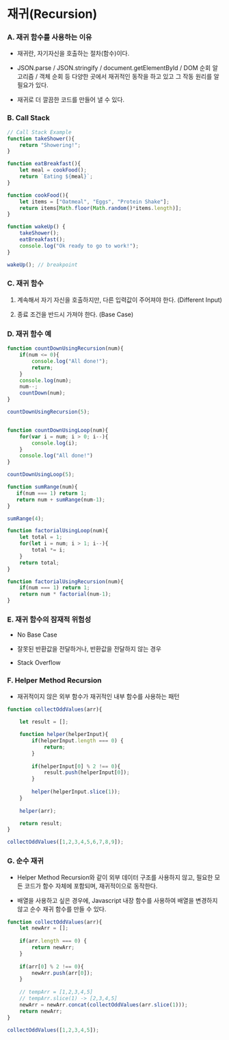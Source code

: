 # 재귀(Recursion)

### A. 재귀 함수를 사용하는 이유

* 재귀란, 자기자신을 호출하는 절차(함수)이다.

* JSON.parse / JSON.stringify / document.getElementById 
/ DOM 순회 알고리즘 / 객체 순회 등 다양한 곳에서 재귀적인 동작을 하고 있고 그 작동 원리를 알 필요가 있다.

* 재귀로 더 깔끔한 코드를 만들어 낼 수 있다.

### B. Call Stack

```js
// Call Stack Example
function takeShower(){
    return "Showering!";
}

function eatBreakfast(){
    let meal = cookFood();
    return `Eating ${meal}`;
}

function cookFood(){
    let items = ["Oatmeal", "Eggs", "Protein Shake"];
    return items[Math.floor(Math.random()*items.length)];
}

function wakeUp() {
    takeShower();
    eatBreakfast();
    console.log("Ok ready to go to work!");
}

wakeUp(); // breakpoint
```

### C. 재귀 함수

1. 계속해서 자기 자신을 호출하지만, 다른 입력값이 주어져야 한다. (Different Input)

2. 종료 조건을 반드시 가져야 한다. (Base Case)

### D. 재귀 함수 예

```js
function countDownUsingRecursion(num){
    if(num <= 0){
        console.log("All done!");
        return;
    }
    console.log(num);
    num--;
    countDown(num);
}

countDownUsingRecursion(5);


function countDownUsingLoop(num){
    for(var i = num; i > 0; i--){
        console.log(i);
    }
    console.log("All done!")
}

countDownUsingLoop(5);
```

```js
function sumRange(num){
   if(num === 1) return 1; 
   return num + sumRange(num-1);
}

sumRange(4);
```

```js
function factorialUsingLoop(num){
    let total = 1;
    for(let i = num; i > 1; i--){
        total *= i;
    }
    return total;
}

function factorialUsingRecursion(num){
    if(num === 1) return 1;
    return num * factorial(num-1);
}
```

### E. 재귀 함수의 잠재적 위험성

* No Base Case

* 잘못된 반환값을 전달하거나, 반환값을 전달하지 않는 경우

* Stack Overflow


### F. Helper Method Recursion

* 재귀적이지 않은 외부 함수가 재귀적인 내부 함수를 사용하는 패턴

```js
function collectOddValues(arr){
    
    let result = [];

    function helper(helperInput){
        if(helperInput.length === 0) {
            return;
        }
        
        if(helperInput[0] % 2 !== 0){
            result.push(helperInput[0]);
        }
        
        helper(helperInput.slice(1));
    }
    
    helper(arr);

    return result;
}

collectOddValues([1,2,3,4,5,6,7,8,9]);
```

### G. 순수 재귀

* Helper Method Recursion와 같이 외부 데이터 구조를 사용하지 않고, 필요한 모든 코드가 함수 자체에 포함되며, 재귀적이으로 동작한다.

* 배열을 사용하고 싶은 경우에, Javascript 내장 함수를 사용하여 배열을 변경하지 않고
순수 재귀 함수를 만들 수 있다.

```js
function collectOddValues(arr){
    let newArr = [];
    
    if(arr.length === 0) {
        return newArr;
    }
        
    if(arr[0] % 2 !== 0){
        newArr.push(arr[0]);
    }
        
    // tempArr = [1,2,3,4,5] 
    // tempArr.slice(1) -> [2,3,4,5]
    newArr = newArr.concat(collectOddValues(arr.slice(1)));
    return newArr;
} 

collectOddValues([1,2,3,4,5]);
```